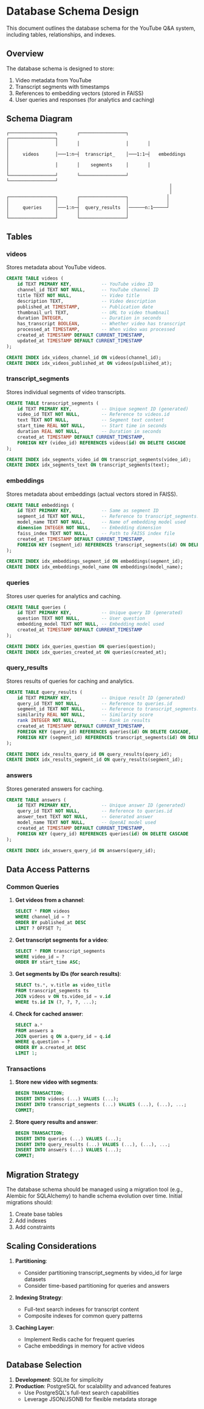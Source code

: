 # Database Schema Design

This document outlines the database schema for the YouTube Q&A system, including tables, relationships, and indexes.

## Overview

The database schema is designed to store:
1. Video metadata from YouTube
2. Transcript segments with timestamps
3. References to embedding vectors (stored in FAISS)
4. User queries and responses (for analytics and caching)

## Schema Diagram

```
┌─────────────────┐       ┌─────────────────┐       ┌─────────────────┐
│                 │       │                 │       │                 │
│     videos      │───1:n─┤  transcript_    │───1:1─┤   embeddings    │
│                 │       │    segments     │       │                 │
└─────────────────┘       └─────────────────┘       └─────────────────┘
                                                            │
                                                            │
┌─────────────────┐       ┌─────────────────┐              │
│                 │       │                 │              │
│     queries     │───1:n─┤  query_results  │──────n:1─────┘
│                 │       │                 │
└─────────────────┘       └─────────────────┘
```

## Tables

### videos

Stores metadata about YouTube videos.

```sql
CREATE TABLE videos (
    id TEXT PRIMARY KEY,           -- YouTube video ID
    channel_id TEXT NOT NULL,      -- YouTube channel ID
    title TEXT NOT NULL,           -- Video title
    description TEXT,              -- Video description
    published_at TIMESTAMP,        -- Publication date
    thumbnail_url TEXT,            -- URL to video thumbnail
    duration INTEGER,              -- Duration in seconds
    has_transcript BOOLEAN,        -- Whether video has transcript
    processed_at TIMESTAMP,        -- When video was processed
    created_at TIMESTAMP DEFAULT CURRENT_TIMESTAMP,
    updated_at TIMESTAMP DEFAULT CURRENT_TIMESTAMP
);

CREATE INDEX idx_videos_channel_id ON videos(channel_id);
CREATE INDEX idx_videos_published_at ON videos(published_at);
```

### transcript_segments

Stores individual segments of video transcripts.

```sql
CREATE TABLE transcript_segments (
    id TEXT PRIMARY KEY,           -- Unique segment ID (generated)
    video_id TEXT NOT NULL,        -- Reference to videos.id
    text TEXT NOT NULL,            -- Segment text content
    start_time REAL NOT NULL,      -- Start time in seconds
    duration REAL NOT NULL,        -- Duration in seconds
    created_at TIMESTAMP DEFAULT CURRENT_TIMESTAMP,
    FOREIGN KEY (video_id) REFERENCES videos(id) ON DELETE CASCADE
);

CREATE INDEX idx_segments_video_id ON transcript_segments(video_id);
CREATE INDEX idx_segments_text ON transcript_segments(text);
```

### embeddings

Stores metadata about embeddings (actual vectors stored in FAISS).

```sql
CREATE TABLE embeddings (
    id TEXT PRIMARY KEY,           -- Same as segment ID
    segment_id TEXT NOT NULL,      -- Reference to transcript_segments.id
    model_name TEXT NOT NULL,      -- Name of embedding model used
    dimension INTEGER NOT NULL,    -- Embedding dimension
    faiss_index TEXT NOT NULL,     -- Path to FAISS index file
    created_at TIMESTAMP DEFAULT CURRENT_TIMESTAMP,
    FOREIGN KEY (segment_id) REFERENCES transcript_segments(id) ON DELETE CASCADE
);

CREATE INDEX idx_embeddings_segment_id ON embeddings(segment_id);
CREATE INDEX idx_embeddings_model_name ON embeddings(model_name);
```

### queries

Stores user queries for analytics and caching.

```sql
CREATE TABLE queries (
    id TEXT PRIMARY KEY,           -- Unique query ID (generated)
    question TEXT NOT NULL,        -- User question
    embedding_model TEXT NOT NULL, -- Embedding model used
    created_at TIMESTAMP DEFAULT CURRENT_TIMESTAMP
);

CREATE INDEX idx_queries_question ON queries(question);
CREATE INDEX idx_queries_created_at ON queries(created_at);
```

### query_results

Stores results of queries for caching and analytics.

```sql
CREATE TABLE query_results (
    id TEXT PRIMARY KEY,           -- Unique result ID (generated)
    query_id TEXT NOT NULL,        -- Reference to queries.id
    segment_id TEXT NOT NULL,      -- Reference to transcript_segments.id
    similarity REAL NOT NULL,      -- Similarity score
    rank INTEGER NOT NULL,         -- Rank in results
    created_at TIMESTAMP DEFAULT CURRENT_TIMESTAMP,
    FOREIGN KEY (query_id) REFERENCES queries(id) ON DELETE CASCADE,
    FOREIGN KEY (segment_id) REFERENCES transcript_segments(id) ON DELETE CASCADE
);

CREATE INDEX idx_results_query_id ON query_results(query_id);
CREATE INDEX idx_results_segment_id ON query_results(segment_id);
```

### answers

Stores generated answers for caching.

```sql
CREATE TABLE answers (
    id TEXT PRIMARY KEY,           -- Unique answer ID (generated)
    query_id TEXT NOT NULL,        -- Reference to queries.id
    answer_text TEXT NOT NULL,     -- Generated answer
    model_name TEXT NOT NULL,      -- OpenAI model used
    created_at TIMESTAMP DEFAULT CURRENT_TIMESTAMP,
    FOREIGN KEY (query_id) REFERENCES queries(id) ON DELETE CASCADE
);

CREATE INDEX idx_answers_query_id ON answers(query_id);
```

## Data Access Patterns

### Common Queries

1. **Get videos from a channel**:
   ```sql
   SELECT * FROM videos 
   WHERE channel_id = ? 
   ORDER BY published_at DESC 
   LIMIT ? OFFSET ?;
   ```

2. **Get transcript segments for a video**:
   ```sql
   SELECT * FROM transcript_segments 
   WHERE video_id = ? 
   ORDER BY start_time ASC;
   ```

3. **Get segments by IDs (for search results)**:
   ```sql
   SELECT ts.*, v.title as video_title 
   FROM transcript_segments ts
   JOIN videos v ON ts.video_id = v.id
   WHERE ts.id IN (?, ?, ?, ...);
   ```

4. **Check for cached answer**:
   ```sql
   SELECT a.* 
   FROM answers a
   JOIN queries q ON a.query_id = q.id
   WHERE q.question = ?
   ORDER BY a.created_at DESC
   LIMIT 1;
   ```

### Transactions

1. **Store new video with segments**:
   ```sql
   BEGIN TRANSACTION;
   INSERT INTO videos (...) VALUES (...);
   INSERT INTO transcript_segments (...) VALUES (...), (...), ...;
   COMMIT;
   ```

2. **Store query results and answer**:
   ```sql
   BEGIN TRANSACTION;
   INSERT INTO queries (...) VALUES (...);
   INSERT INTO query_results (...) VALUES (...), (...), ...;
   INSERT INTO answers (...) VALUES (...);
   COMMIT;
   ```

## Migration Strategy

The database schema should be managed using a migration tool (e.g., Alembic for SQLAlchemy) to handle schema evolution over time. Initial migrations should:

1. Create base tables
2. Add indexes
3. Add constraints

## Scaling Considerations

1. **Partitioning**:
   - Consider partitioning transcript_segments by video_id for large datasets
   - Consider time-based partitioning for queries and answers

2. **Indexing Strategy**:
   - Full-text search indexes for transcript content
   - Composite indexes for common query patterns

3. **Caching Layer**:
   - Implement Redis cache for frequent queries
   - Cache embeddings in memory for active videos

## Database Selection

1. **Development**: SQLite for simplicity
2. **Production**: PostgreSQL for scalability and advanced features
   - Use PostgreSQL's full-text search capabilities
   - Leverage JSON/JSONB for flexible metadata storage

